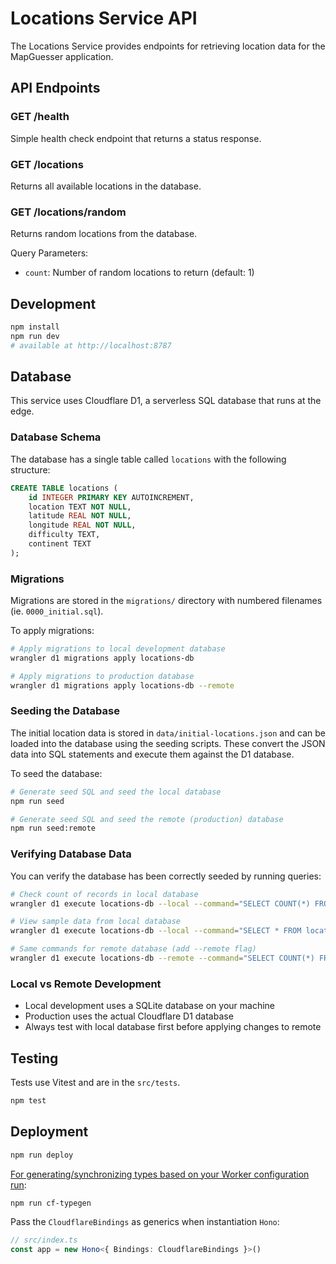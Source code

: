 # Locations Service API

The Locations Service provides endpoints for retrieving location data for the MapGuesser application.

## API Endpoints

### GET /health
Simple health check endpoint that returns a status response.

### GET /locations
Returns all available locations in the database.

### GET /locations/random
Returns random locations from the database.

Query Parameters:
- `count`: Number of random locations to return (default: 1)

## Development

```bash
npm install
npm run dev
# available at http://localhost:8787
```

## Database

This service uses Cloudflare D1, a serverless SQL database that runs at the edge.

### Database Schema

The database has a single table called `locations` with the following structure:

```sql
CREATE TABLE locations (
	id INTEGER PRIMARY KEY AUTOINCREMENT,
	location TEXT NOT NULL,
	latitude REAL NOT NULL,
	longitude REAL NOT NULL,
	difficulty TEXT,
	continent TEXT
);
```

### Migrations

Migrations are stored in the `migrations/` directory with numbered filenames (ie. `0000_initial.sql`).

To apply migrations:

```bash
# Apply migrations to local development database
wrangler d1 migrations apply locations-db

# Apply migrations to production database
wrangler d1 migrations apply locations-db --remote
```

### Seeding the Database

The initial location data is stored in `data/initial-locations.json` and can be loaded into the database using the seeding scripts. These convert the JSON data into SQL statements and execute them against the D1 database.

To seed the database:

```bash
# Generate seed SQL and seed the local database
npm run seed

# Generate seed SQL and seed the remote (production) database
npm run seed:remote
```

### Verifying Database Data

You can verify the database has been correctly seeded by running queries:

```bash
# Check count of records in local database
wrangler d1 execute locations-db --local --command="SELECT COUNT(*) FROM locations"

# View sample data from local database
wrangler d1 execute locations-db --local --command="SELECT * FROM locations LIMIT 5"

# Same commands for remote database (add --remote flag)
wrangler d1 execute locations-db --remote --command="SELECT COUNT(*) FROM locations"
```

### Local vs Remote Development

- Local development uses a SQLite database on your machine
- Production uses the actual Cloudflare D1 database
- Always test with local database first before applying changes to remote

## Testing

Tests use Vitest and are in the `src/tests`.

```bash
npm test
```

## Deployment

```bash
npm run deploy
```

[For generating/synchronizing types based on your Worker configuration run](https://developers.cloudflare.com/workers/wrangler/commands/#types):

```bash
npm run cf-typegen
```

Pass the `CloudflareBindings` as generics when instantiation `Hono`:

```ts
// src/index.ts
const app = new Hono<{ Bindings: CloudflareBindings }>()
```
